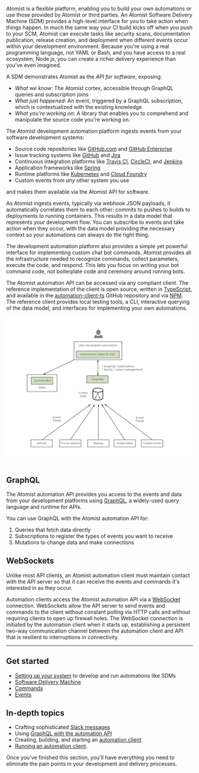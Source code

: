 Atomist is a flexible platform, enabling you to build your own
automations or use those provided by Atomist or third parties.  An
Atomist Software Delivery Machine (SDM) provides a high-level
interface for you to take action when things happen.  In much the same
way your CI build kicks off when you push to your SCM, Atomist can
execute tasks like security scans, documentation publication, release
creation, and deployment when different events occur within your
development environment.  Because you're using a real programming
language, not YAML or Bash, and you have access to a real ecosystem,
Node.js, you can create a richer delivery experience than you've even
imagined.

A SDM demonstrates Atomist as the *API for software*, exposing:

-   *What we know*: The Atomist cortex, accessible through GraphQL
    queries and subscription joins
-   *What just happened*: An event, triggered by a GraphQL
    subscription, which is contextualized with the existing knowledge
-   *What you're working on*: A library that enables you to comprehend
    and manipulate the source code you're working on.

The Atomist development automation platform ingests events from your
software development systems:

-   Source code repositories like [GitHub.com][gh]
    and [GitHub Enterprise][ghe]
-   Issue tracking systems like [GitHub][gh-issues] and [Jira][jira]
-   Continuous integration platforms
    like [Travis CI][travis], [CircleCI][circle],
    and [Jenkins][jenkins]
-   Application frameworks like [Spring][spring]
-   Runtime platforms like [Kubernetes][k8] and [Cloud Foundry][cf]
-   Custom events from _any_ other system you use

and makes them available via the Atomist API for software.

As Atomist ingests events, typically via webhook JSON payloads, it
automatically correlates them to each other: commits to pushes to
builds to deployments to running containers. This results in a data
model that represents your development flow.  You can subscribe to
events and take action when they occur, with the data model providing
the necessary context so your automations can always do the right
thing.

The development automation platform also provides a simple yet
powerful interface for implementing custom chat bot commands.  Atomist
provides all the infrastructure needed to recognize commands, collect
parameters, execute the code, and respond.  This lets you focus on
writing your bot command code, not boilerplate code and ceremony
around running bots.

The Atomist automation API can be accessed via any compliant client.
The reference implementation of the client is open source, written
in [TypeScript][ts], and available in
the [automation-client-ts][client-ts] GitHub repository and
via [NPM][aac].  The reference client provides local testing tools, a
CLI, interactive querying of the data model, and interfaces for
implementing your own automations.

[gh]: https://github.com (GitHub.com)
[ghe]: https://enterprise.github.com/home (GitHub Enterprise)
[gh-issues]: https://guides.github.com/features/issues/ (Mastering GitHub Issues)
[jira]: https://www.atlassian.com/software/jira (Jira)
[travis]: https://travis-ci.org (Travis CI)
[circle]: https://circleci.com (CircleCI)
[jenkins]: https://jenkins.io/ (Jenkins)
[spring]: https://spring.io/ (Spring)
[k8]: https://kubernetes.io/ (Kubernetes)
[cf]: https://www.cloudfoundry.org/ (Cloud Foundry)
[ts]: https://www.typescriptlang.org/ (TypeScript)
[client-ts]: https://github.com/atomist/automation-client-ts (Atomist Automation Client - TypeScript)
[aac]: https://www.npmjs.com/package/@atomist/automation-client (Atomist Automation Client Node Module)

![Atomist Development Automation Platform Architecture](img/atomist-architecture.png)

## GraphQL

The Atomist automation API provides you access to the events and data
from your development platforms using [GraphQL][graphql], a
widely-used query language and runtime for APIs.

You can use GraphQL with the Atomist automation API for:

1.  Queries that fetch data directly
2.  Subscriptions to register the types of events you want to receive
3.  Mutations to change data and make connections

[graphql]: http://graphql.org/ (GraphQL)

## WebSockets

Unlike most API clients, an Atomist automation client must maintain
contact with the API server so that it can receive the events and
commands it's interested in as they occur.

Automation clients access the Atomist automation API via
a [WebSocket][ws] connection.  WebSockets allow the API server to send
events and commands to the client without constant polling via HTTP
calls and without requiring clients to open up firewall holes. The
WebSocket connection is initiated by the automation client when it
starts up, establishing a persistent two-way communication channel
between the automation client and API that is resilient to
interruptions in connectivity.

[ws]: https://en.wikipedia.org/wiki/WebSocket (WebSocket)

---

## Get started

-   [Setting up your system][prereq] to develop and run
    automations like SDMs
-   [Software Delivery Machine][sdm]
-   [Commands][command]
-   [Events][event]

## In-depth topics

-   Crafting sophisticated [Slack messages][slack]
-   Using [GraphQL with the automation API][graphql-api]
-   Creating, building, and starting an [automation client][client]
-   [Running an automation client][run].

Once you've finished this section, you'll have everything
you need to eliminate the pain points in your development and delivery
processes.

[prereq]: prerequisites.md (Atomist Automation Prerequisites)
[sdm]: sdm.md (Atomist Software Delivery Machine)
[command]: commands.md (Atomist Command Automations)
[event]: events.md (Atomist Event Automations)
[slack]: slack.md (Atomist Automation Slack Messages)
[graphql-api]: graphql.md (Atomist Automation GraphQL)
[client]: client.md (Atomist Automation Client)
[run]: run.md (Running an Atomist Automation Client)
